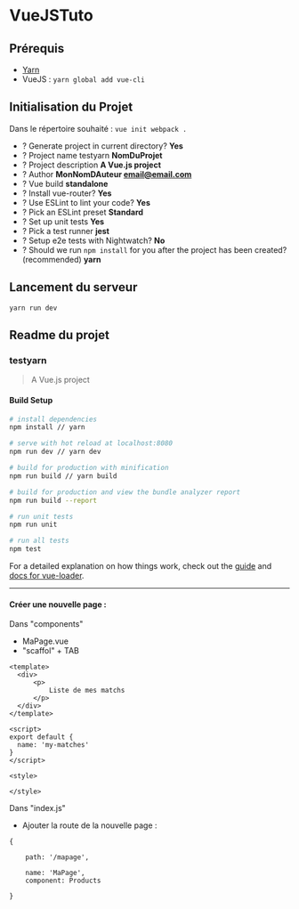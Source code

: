 # VueJSTuto

## Prérequis

- [Yarn](https://yarnpkg.com/en/docs/install "Installer Yarn")
- VueJS : `yarn global add vue-cli`

## Initialisation du Projet

Dans le répertoire souhaité : `vue init webpack .`

- ? Generate project in current directory? __Yes__
- ? Project name testyarn __NomDuProjet__
- ? Project description __A Vue.js project__
- ? Author __MonNomDAuteur <email@email.com>__
- ? Vue build __standalone__
- ? Install vue-router? __Yes__
- ? Use ESLint to lint your code? __Yes__
- ? Pick an ESLint preset __Standard__
- ? Set up unit tests __Yes__
- ? Pick a test runner __jest__
- ? Setup e2e tests with Nightwatch? __No__
- ? Should we run `npm install` for you after the project has been created? (recommended) __yarn__

## Lancement du serveur

`yarn run dev`

## Readme du projet
### testyarn

> A Vue.js project

#### Build Setup

``` bash
# install dependencies
npm install // yarn

# serve with hot reload at localhost:8080
npm run dev // yarn dev

# build for production with minification
npm run build // yarn build

# build for production and view the bundle analyzer report
npm run build --report

# run unit tests
npm run unit

# run all tests
npm test
```

For a detailed explanation on how things work, check out the [guide](http://vuejs-templates.github.io/webpack/) and [docs for vue-loader](http://vuejs.github.io/vue-loader).

---

#### Créer une nouvelle page : 
Dans "components"
-  MaPage.vue
-  "scaffol" + TAB
```
<template>
  <div>
      <p>
          Liste de mes matchs
      </p>
  </div>
</template>

<script>
export default {
  name: 'my-matches'
}
</script>

<style>

</style>
```

Dans "index.js"
- Ajouter la route de la nouvelle page :
```
{

	path: '/mapage',

	name: 'MaPage',
	component: Products

}
```

